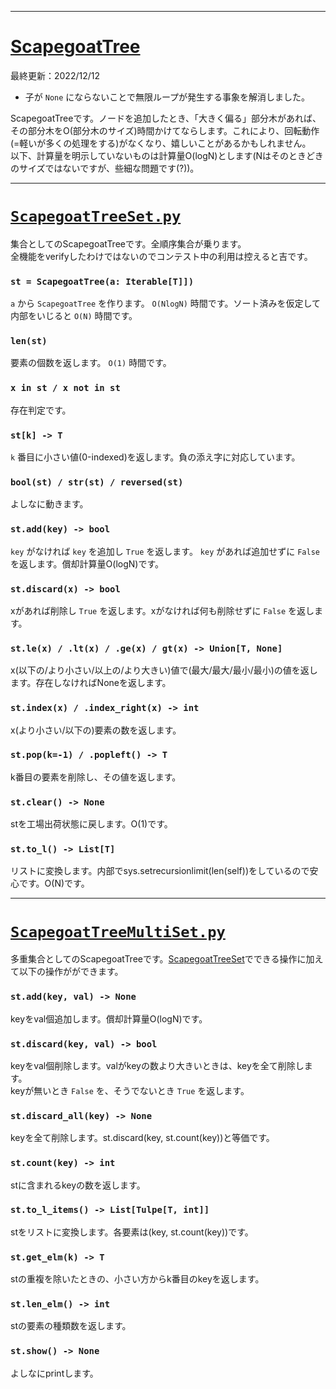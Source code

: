 ____

# [ScapegoatTree](https://github.com/titanium-22/Library_py/tree/main/DataStructures/BBST/ScapegoatTree)

最終更新：2022/12/12

- 子が `None` にならないことで無限ループが発生する事象を解消しました。

ScapegoatTreeです。ノードを追加したとき、「大きく偏る」部分木があれば、その部分木をO(部分木のサイズ)時間かけてならします。これにより、回転動作(=軽いが多くの処理をする)がなくなり、嬉しいことがあるかもしれません。  
以下、計算量を明示していないものは計算量O(logN)とします(Nはそのときどきのサイズではないですが、些細な問題です(?))。

_____

# [`ScapegoatTreeSet.py`](https://github.com/titanium-22/Library_py/blob/main/DataStructures/BBST/ScapegoatTree/ScapegoatTreeSet.pyy)

集合としてのScapegoatTreeです。全順序集合が乗ります。  
全機能をverifyしたわけではないのでコンテスト中の利用は控えると吉です。

### `st = ScapegoatTree(a: Iterable[T]])`
`a` から `ScapegoatTree` を作ります。 `O(NlogN)` 時間です。ソート済みを仮定して内部をいじると `O(N)` 時間です。

### `len(st)`
要素の個数を返します。 `O(1)` 時間です。

### `x in st / x not in st`
存在判定です。

### `st[k] -> T`
`k` 番目に小さい値(0-indexed)を返します。負の添え字に対応しています。

### `bool(st) / str(st) / reversed(st)`
よしなに動きます。

### `st.add(key) -> bool`
`key` がなければ `key` を追加し `True` を返します。 `key` があれば追加せずに `False` を返します。償却計算量O(logN)です。

### `st.discard(x) -> bool`
xがあれば削除し `True` を返します。xがなければ何も削除せずに `False` を返します。

### `st.le(x) / .lt(x) / .ge(x) / gt(x) -> Union[T, None]`
x(以下の/より小さい/以上の/より大きい)値で(最大/最大/最小/最小)の値を返します。存在しなければNoneを返します。

### `st.index(x) / .index_right(x) -> int`
x(より小さい/以下の)要素の数を返します。

### `st.pop(k=-1) / .popleft() -> T`
k番目の要素を削除し、その値を返します。

### `st.clear() -> None`
stを工場出荷状態に戻します。O(1)です。

### `st.to_l() -> List[T]`
リストに変換します。内部でsys.setrecursionlimit(len(self))をしているので安心です。O(N)です。

_____

# [`ScapegoatTreeMultiSet.py`](https://github.com/titanium-22/Library_py/blob/main/DataStructures/BBST/ScapegoatTree/ScapegoatTreeMultiset.py)

多重集合としてのScapegoatTreeです。[ScapegoatTreeSet](https://github.com/titanium-22/Library_py/blob/main/DataStructures/BBST/ScapegoatTree/ScapegoatTreeSet.py)でできる操作に加えて以下の操作がができます。  

### `st.add(key, val) -> None`
keyをval個追加します。償却計算量O(logN)です。

### `st.discard(key, val) -> bool`
keyをval個削除します。valがkeyの数より大きいときは、keyを全て削除します。  
keyが無いとき `False` を、そうでないとき `True` を返します。

### `st.discard_all(key) -> None`
keyを全て削除します。st.discard(key, st.count(key))と等価です。

### `st.count(key) -> int`
stに含まれるkeyの数を返します。

### `st.to_l_items() -> List[Tulpe[T, int]]`
stをリストに変換します。各要素は(key, st.count(key))です。

### `st.get_elm(k) -> T`
stの重複を除いたときの、小さい方からk番目のkeyを返します。

### `st.len_elm() -> int`
stの要素の種類数を返します。

### `st.show() -> None`
よしなにprintします。
